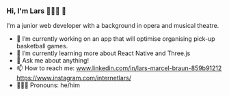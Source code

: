 ### Hi, I'm Lars 🙋🏻‍♀️ 👋


I'm a junior web developer with a background in opera and musical theatre.
 
- 🏀  I’m currently working on an app that will optimise organising pick-up basketball games.
- 🌱 I’m currently learning more about React Native and Three.js
- 💬 Ask me about anything!
- 📫 How to reach me: 
www.linkedin.com/in/lars-marcel-braun-859b91212
https://www.instagram.com/internetlars/
- 🙎🏻‍♀️ Pronouns: he/him

